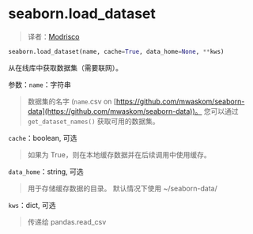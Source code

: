 # seaborn.load_dataset

> 译者：[Modrisco](https://github.com/Modrisco)

```py
seaborn.load_dataset(name, cache=True, data_home=None, **kws)
```

从在线库中获取数据集（需要联网）。

参数：`name`：字符串

> 数据集的名字 (`name`.csv on [https://github.com/mwaskom/seaborn-data](https://github.com/mwaskom/seaborn-data))。 您可以通过 `get_dataset_names()` 获取可用的数据集。

`cache`：boolean, 可选

> 如果为 True，则在本地缓存数据并在后续调用中使用缓存。

`data_home`：string, 可选

> 用于存储缓存数据的目录。 默认情况下使用 ~/seaborn-data/

`kws`：dict, 可选

> 传递给 pandas.read_csv

